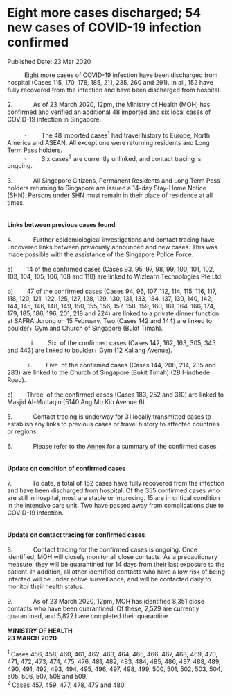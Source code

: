 <html>
    <meta http-equiv="Content-Type" content="text/html; charset=utf-8"/>
    <meta charset="utf-8"/>
    <title>Eight more cases discharged; 54 new cases of COVID-19 infection confirmed</title>
    <body><h1>Eight more cases discharged; 54 new cases of COVID-19 infection confirmed</h1>
    <p>Published Date: 23 Mar 2020</p> &nbsp; &nbsp; &nbsp; &nbsp; &nbsp; Eight more cases of COVID-19 infection have been discharged from hospital (Cases 115, 170, 178, 185, 211, 235, 260 and 291). In all, 152 have fully recovered from the infection and have been discharged from hospital.<br>&nbsp;<br>2.&nbsp; &nbsp; &nbsp; &nbsp; &nbsp; &nbsp; As of 23 March 2020, 12pm, the Ministry of Health (MOH) has confirmed and verified an additional 48 imported and six local cases of COVID-19 infection in Singapore.<br><br>&nbsp; &nbsp; &nbsp; &nbsp; &nbsp; ·&nbsp; &nbsp; &nbsp; &nbsp; &nbsp;The 48 imported cases<sup>1</sup> had travel history to Europe, North America and ASEAN. All except one were returning residents and Long Term Pass holders.<br>&nbsp; &nbsp; &nbsp; &nbsp; &nbsp; ·&nbsp; &nbsp; &nbsp; &nbsp; &nbsp;Six cases<sup>2</sup> are currently unlinked, and contact tracing is ongoing.<br><br>3.&nbsp; &nbsp; &nbsp; &nbsp; &nbsp; &nbsp; All Singapore Citizens, Permanent Residents and Long Term Pass holders returning to Singapore are issued a 14-day Stay-Home Notice (SHN). Persons under SHN must remain in their place of residence at all times.<br><br><strong><br>Links between previous cases found</strong><br><br>4.&nbsp; &nbsp; &nbsp; &nbsp; &nbsp; &nbsp; Further epidemiological investigations and contact tracing have uncovered links between previously announced and new cases. This was made possible with the assistance of the Singapore Police Force.<br><br>a)&nbsp; &nbsp; &nbsp; &nbsp; 14 of the confirmed cases (Cases 93, 95, 97, 98, 99, 100, 101, 102, 103, 104, 105, 106, 108 and 110) are linked to Wizlearn Technologies Pte Ltd.<br><br>b)&nbsp; &nbsp; &nbsp; &nbsp; 47 of the confirmed cases (Cases 94, 96, 107, 112, 114, 115, 116, 117, 118, 120, 121, 122, 125, 127, 128, 129, 130, 131, 133, 134, 137, 139, 140, 142, 144, 145, 146, 148, 149, 150, 155, 156, 157, 158, 159, 160, 161, 164, 166, 174, 179, 185, 186, 196, 201, 218 and 224) are linked to a private dinner function at SAFRA Jurong on 15 February. Two (Cases 142 and 144) are linked to boulder+ Gym and Church of Singapore (Bukit Timah).<br><br>&nbsp; &nbsp; &nbsp; &nbsp; &nbsp; &nbsp; &nbsp; i.&nbsp; &nbsp; &nbsp; &nbsp; Six&nbsp; of the confirmed cases (Cases 142, 162, 163, 305, 345 and 443) are linked to boulder+ Gym (12 Kallang Avenue).<br><br>&nbsp; &nbsp; &nbsp; &nbsp; &nbsp; &nbsp; ii.&nbsp; &nbsp; &nbsp; &nbsp; Five&nbsp; of the confirmed cases (Cases 144, 208, 214, 235 and 283) are linked to the Church of Singapore (Bukit Timah) (2B Hindhede Road).<br><br>c)&nbsp; &nbsp; &nbsp; &nbsp; Three&nbsp; of the confirmed cases (Cases 183, 252 and 310) are linked to Masjid Al-Muttaqin (5140 Ang Mo Kio Avenue 6).<br><br>5.&nbsp; &nbsp; &nbsp; &nbsp; &nbsp; &nbsp; Contact tracing is underway for 31 locally transmitted cases to establish any links to previous cases or travel history to affected countries or regions.<br><br>6.&nbsp; &nbsp; &nbsp; &nbsp; &nbsp; &nbsp; Please refer to the <a href="/docs/librariesprovider5/pressroom/annex23-3.pdf?sfvrsn=d950554d_4" title="Annex">Annex</a>&nbsp;for a summary of the confirmed cases.<br><br>&nbsp;<br><strong>Update on condition of confirmed cases</strong><br><br>7.&nbsp; &nbsp; &nbsp; &nbsp; &nbsp; &nbsp; To date, a total of 152 cases have fully recovered from the infection and have been discharged from hospital. Of the 355 confirmed cases who are still in hospital, most are stable or improving. 15 are in critical condition in the intensive care unit. Two have passed away from complications due to COVID-19 infection.<br><br>&nbsp;<br><strong>Update on contact tracing for confirmed cases</strong><br><br>8.&nbsp; &nbsp; &nbsp; &nbsp; &nbsp; &nbsp; Contact tracing for the confirmed cases is ongoing. Once identified, MOH will closely monitor all close contacts. As a precautionary measure, they will be quarantined for 14 days from their last exposure to the patient. In addition, all other identified contacts who have a low risk of being infected will be under active surveillance, and will be contacted daily to monitor their health status.<br><br>9.&nbsp; &nbsp; &nbsp; &nbsp; &nbsp; &nbsp; As of 23 March 2020, 12pm, MOH has identified 8,351 close contacts who have been quarantined. Of these, 2,529 are currently quarantined, and 5,822 have completed their quarantine.<br><br><strong>MINISTRY OF HEALTH<br>23 MARCH 2020<br><br></strong><sup>1</sup> Cases 456, 458, 460, 461, 462, 463, 464, 465, 466, 467, 468, 469, 470, 471, 472, 473, 474, 475, 476, 481, 482, 483, 484, 485, 486, 487, 488, 489, 490, 491, 492, 493, 494, 495, 496, 497, 498, 499, 500, 501, 502, 503, 504, 505, 506, 507, 508 and 509.<br><sup>2</sup> Cases 457, 459, 477, 478, 479 and 480.</body>
</html>